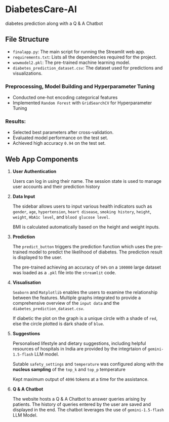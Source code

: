 # DiabetesCare-AI 
diabetes prediction along with a Q & A Chatbot

   
## File Structure

- `finalapp.py`: The main script for running the Streamlit web app.
- `requirements.txt`: Lists all the dependencies required for the project.
- `wowmodel2.pkl`: The pre-trained machine learning model.
- `diabetes_prediction_dataset.csv`: The dataset used for predictions and visualizations.
   

### Preprocessing, Model Building and Hyperparameter Tuning
- Conducted one-hot encoding categorical features
- Implemented `Random Forest` with `GridSearchCV` for Hyperparameter Tuning
  
### Results:
- Selected best parameters after cross-validation.
- Evaluated model performance on the test set.
- Achieved high accuracy `0.94` on the test set.
  
## Web App Components
1. **User Authentication**
   
    Users can log in using their name.
    The session state is used to manage user accounts and their prediction history
2. **Data Input**
   
    The sidebar allows users to input various health indicators such as `gender`, `age`,
    `hypertension`, `heart disease`, `smoking history`, `height`, `weight`, `HbA1c level`, and `blood glucose level`.
   
    BMI is calculated automatically based on the height and weight inputs.
3.  **Prediction**
   
    The `predict_button` triggers the prediction function which uses the pre-trained model to predict the likelihood of diabetes.
    The prediction result is displayed to the user.
    
    The pre-trained achieving an accuracy of `94%` on a `100000` large dataset was loaded as a `.pkl` file
    into the `streamlit` code.
4. **Visualisation**
   
   `Seaborn` and `Matplotlib` enables the users to examine the relationship between the features.
   Multiple graphs integrated to provide a comprehensive overview of the `input data` and the `diabetes_prediction_dataset.csv`.

   If diabetic the plot on the graph is a unique circle with a shade of `red`, else the circle plotted is dark shade of `blue`.
5. **Suggestions**
    
   Personalised lifestyle and dietary suggestions, including helpful resources of hospitals in India are provided
   by the integrtaion of `gemini-1.5-flash` LLM model.

   Sutable `safety_settings` and `temperature` was configured along with the **nucleus sampling** of the
   `top_k` and `top_p` temperature

   Kept maximum output of `4096` tokens at a time for the assistance.
6. **Q & A Chatbot**
    
   The website hosts a Q & A Chatbot to answer queries arising by patients. The history of queries entered by the user are saved and
   displayed in the end.
   The chatbot leverages the use of `gemini-1.5-flash` LLM Model.
     
